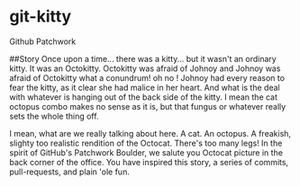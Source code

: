 # git-kitty
Github Patchwork

##Story
Once upon a time... there was a kitty... but it wasn't an ordinary kitty. It was an Octokitty.
Octokitty was afraid of Johnoy and Johnoy was afraid of Octokitty what a conundrum! oh no !
Johnoy had every reason to fear the kitty, as it clear she had malice in her heart. And what is the deal
with whatever is hanging out of the back side of the kitty. I mean the cat octopus combo makes
no sense as it is, but that fungus or whatever really sets the whole thing off.

I mean, what are we really talking about here. A cat. An octopus. A freakish, slighty too realistic rendition of the Octocat. There's too many legs! In the spirit of GitHub's Patchwork Boulder, we salute you Octocat picture in the back corner of the office. You have inspired this story, a series of commits, pull-requests, and plain 'ole fun.
